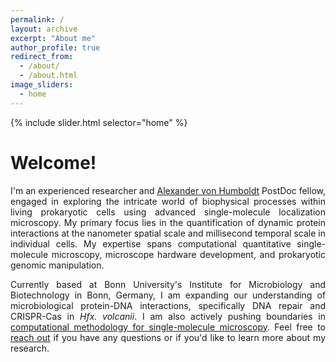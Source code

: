 ```yaml
---
permalink: /
layout: archive
excerpt: "About me"
author_profile: true
redirect_from:
  - /about/
  - /about.html
image_sliders:
  - home
---
```

<body align="left">
<!--<img src='/images/mainHeader.png' style='width: 40%'>-->

{% include slider.html selector="home" %}
<br>
<h1>Welcome!</h1>

<p align= "justify">
I'm an experienced researcher and <a href="https://www.humboldt-foundation.de/en/">Alexander von Humboldt</a> PostDoc fellow, engaged in exploring the intricate world of biophysical processes within living prokaryotic cells using advanced single-molecule localization microscopy. My primary focus lies in the quantification of dynamic protein interactions at the nanometer spatial scale and millisecond temporal scale in individual cells.  My expertise spans computational quantitative single-molecule microscopy, microscope hardware development, and prokaryotic genomic manipulation.
</p>
<p align= "justify">
Currently based at Bonn University's Institute for Microbiology and Biotechnology in Bonn, Germany, I am expanding our understanding of microbiological protein-DNA interactions, specifically DNA repair and CRISPR-Cas in <i>Hfx. volcanii</i>. I am also actively pushing boundaries in <a href="https://kjamartens.github.io//software/">computational methodology for single-molecule microscopy</a>. Feel free to <a href="https://kjamartens.github.io//contact/">reach out</a> if you have any questions or if you'd like to learn more about my research.
</p>
